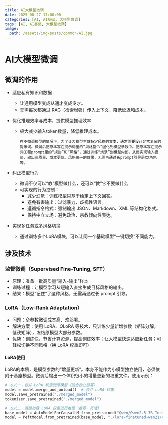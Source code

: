 ```yaml
---
title: AI大模型微调
date: 2025-08-27 17:00:00
categories: [AI, AI基础, 大模型微调]
tags: [AI, AI基础, 大模型微调]
image:
  path: /assets/img/posts/common/AI.jpg
---
```


# AI大模型微调

## 微调的作用
- 适应私有知识和数据
    - 让通用模型变成从通才变成专才。
    - 无需每次都通过 RAG（检索增强）传入上下文，降低延迟和成本。

- 优化推理效率与成本，提供模型推理效率
    - 极大减少输入token数量，降低推理成本。
        ```text
        在不微调模型的情况下，为了让大模型生成特定风格的文本，通常需要设计非常复杂的提示词。微调后把原本写在提示词里的“风格指令”固化到模型参数中。把原本写在提示词工程prompt里的“规则”和“风格”，通过训练“烧录”到模型内部，从而实现输入极简、输出高质量、成本更低、风格统一的效果，无需再通过长prompt引导是XX角色等。
        ```

- 纠正模型行为
    - 微调不仅可以“教”模型做什么，还可以“教”它不要做什么
    - 可实现的行为控制：
        - 减少幻觉：训练模型只基于给定上下文回答。
        - 避免有害输出：过滤暴力、歧视性语言。
        - 遵循指令格式：强制输出 JSON、Markdown、XML 等结构化格式。
        - 保持中立立场：避免政治、宗教倾向性表达。

- 实现多任务或多风格切换
    - 通过训练多个LoRA模块，可以让同一个基础模型“一键切换”不同能力。

## 涉及技术
### 监督微调（Supervised Fine-Tuning, SFT）
- 原理：准备一批高质量“输入-输出”样本
- 训练过程：让模型学习从短输入直接生成目标风格的输出。
- 结果：模型“记住”了这种风格，无需再通过长 prompt 引导。

### LoRA（Low-Rank Adaptation）
- 问题：全参数微调成本高、难部署。
- 解决方案：使用 LoRA、QLoRA 等技术，只训练少量新增参数（矩阵分解，低秩矩阵），冻结原模型大部分参数。
- 优势：训练快，节省计算资源，提高训练效率；让大模型快速适应新任务；可轻松切换不同风格（换 LoRA 权重即可）

#### LoRA使用
LoRA的本质，是模型参数的“增量更新”。本身不能作为小模型独立使用，必须依附于基座模型。微调后输出一个体积很小的增量更新的权重文件。使用示例：
```python
# 方式一：合并 LoRA 权重到原模型（适合独立部署）
model = model.merge_and_unload()  # 合并 LoRA 权重
model.save_pretrained("./merged_model")
tokenizer.save_pretrained("./merged_model")
```
```python
# 方式二：直接加载 LoRA 权重进行推理（推荐，灵活）
base_model = AutoModelForCausalLM.from_pretrained("Qwen/Qwen2.5-7B-Instruct")
model = PeftModel.from_pretrained(base_model, "./lora-finetuned-wan21/checkpoint-500")
```
